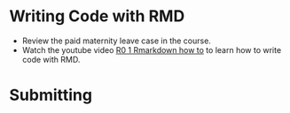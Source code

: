 # Writing Code with RMD
* Review the paid maternity leave case in the course.
* Watch the youtube video [R0 1 Rmarkdown how to](https://youtu.be/xVXUZShYfEI) to learn how to write code with RMD.

# Submitting

